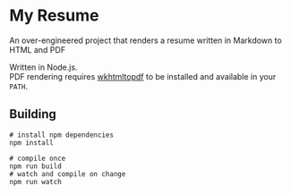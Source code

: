 My Resume
===

An over-engineered project that renders a resume written in Markdown to HTML and PDF

Written in Node.js.  
PDF rendering requires [wkhtmltopdf](http://wkhtmltopdf.org/) to be installed and available in your `PATH`.

## Building

```shell
# install npm dependencies
npm install

# compile once
npm run build
# watch and compile on change
npm run watch
```
